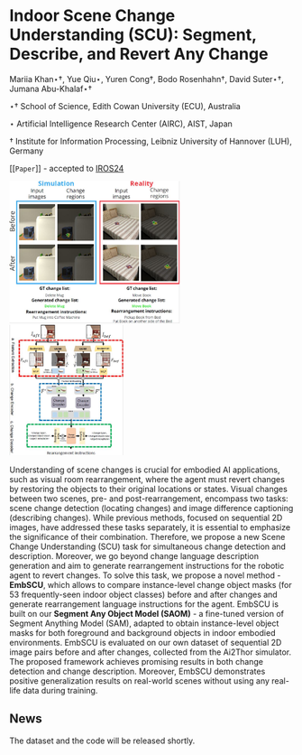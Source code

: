 # Indoor Scene Change Understanding (SCU): Segment, Describe, and Revert Any Change 
<p>Mariia Khan⋆†, Yue Qiu⋆, Yuren Cong†, Bodo Rosenhahn†, David Suter⋆†, Jumana Abu-Khalaf⋆†</p>


<p>⋆† School of Science, Edith Cowan University (ECU), Australia</p>

<p>⋆ Artificial Intelligence Research Center (AIRC), AIST, Japan</p>

<p>† Institute for Information Processing, Leibniz University of Hannover (LUH), Germany</p>

[[`Paper`]] - accepted to [IROS24](https://www.iros2024-abudhabi.org/)

<p float="left">
  <img src="main2.JPG?raw=true" width="60%" />
  <img src="pipeline2.JPG?raw=true" width="40%" /> 
</p>

Understanding of scene changes is crucial for embodied AI applications, such as visual room rearrangement, where the agent must revert changes by restoring the objects to their original locations or states. Visual changes between two scenes, pre- and post-rearrangement, encompass two tasks: scene change detection (locating changes) and image difference captioning (describing changes). While previous methods, focused on sequential 2D images, have addressed these tasks separately, it is essential to emphasize the significance of their combination. Therefore, we propose a new Scene Change Understanding (SCU) task for simultaneous change detection and description. Moreover, we go beyond change language description generation and aim to generate rearrangement instructions for the robotic agent to revert changes. To solve this task, we propose a novel method - **EmbSCU**, which allows to compare instance-level change object masks (for 53 frequently-seen indoor object classes) before and after changes and generate rearrangement language instructions for the agent. EmbSCU is built on our **Segment Any Object Model (SAOM)** - a fine-tuned version of Segment Anything Model (SAM), adapted to obtain instance-level object masks for both foreground and background objects in indoor embodied environments. EmbSCU is evaluated on our own dataset of sequential 2D image pairs before and after changes, collected from the Ai2Thor simulator. The proposed framework achieves promising results in both change detection and change description. Moreover, EmbSCU demonstrates positive generalization results on real-world scenes without using any real-life data during training.

## News
The dataset and the code will be released shortly.
